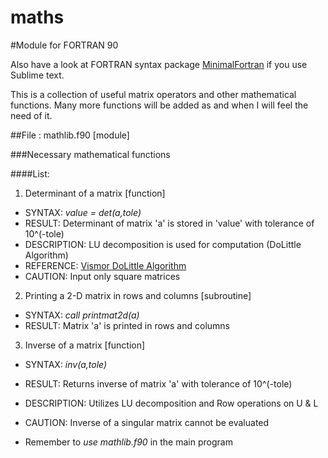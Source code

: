 maths
=====
#Module for FORTRAN 90

Also have a look at FORTRAN syntax package [MinimalFortran](https://github.com/315234/MinimalFortran) if you use Sublime text.

This is a collection of useful matrix operators and other mathematical functions. Many more functions will be added as and when I will feel the need of it.

##File : mathlib.f90 [module]

###Necessary mathematical functions

####List:
 1. Determinant of a matrix [function]
   - SYNTAX: *value = det(a,tole)*
   - RESULT: Determinant of matrix 'a' is stored in 'value' with tolerance of 10^(-tole)
   - DESCRIPTION: LU decomposition is used for computation (DoLittle Algorithm)
   - REFERENCE: [Vismor DoLittle Algorithm](https://vismor.com/documents/network_analysis/matrix_algorithms/S4.SS2.php)
   - CAUTION: Input only square matrices

 2. Printing a 2-D matrix in rows and columns [subroutine]
   - SYNTAX: *call printmat2d(a)*
   - RESULT: Matrix 'a' is printed in rows and columns

 3. Inverse of a matrix [function]
   - SYNTAX: *inv(a,tole)*
   - RESULT: Returns inverse of matrix 'a' with tolerance of 10^(-tole)
   - DESCRIPTION: Utilizes LU decomposition and Row operations on U & L
   - CAUTION: Inverse of a singular matrix cannot be evaluated

- Remember to *use mathlib.f90* in the main program
